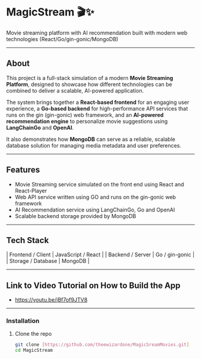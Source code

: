 # MagicStream 🎬✨

Movie streaming platform with AI recommendation built with modern web technologies (React/Go/gin-gonic/MongoDB) 

---

## About  

This project is a full-stack simulation of a modern **Movie Streaming Platform**, designed to showcase how different technologies can be combined to deliver a scalable, AI-powered application.  

The system brings together a **React-based frontend** for an engaging user experience, a **Go-based backend** for high-performance API services that runs on the gin (gin-gonic) web framework, and an **AI-powered recommendation engine** to personalize movie suggestions using **LangChainGo** and **OpenAI**.  

It also demonstrates how **MongoDB** can serve as a reliable, scalable database solution for managing media metadata and user preferences.  

---

## Features

- Movie Streaming service simulated on the front end using React and React-Player
- Web API service written using GO and runs on the gin-gonic web framework 
- AI Recommendation service using LangChainGo, Go and OpenAI
- Scalable backend storage provided by MongoDB

---

## Tech Stack

| Frontend / Client | JavaScript / React |
| Backend / Server | Go / gin-gonic |
| Storage / Database | MongoDB |
 
---

## Link to Video Tutorial on How to Build the App
- https://youtu.be/jBf7of9JTV8

---

### Installation

1. Clone the repo  
   ```bash
   git clone [https://github.com/theewizardone/MagicSreamMovies.git]
   cd MagicStream
